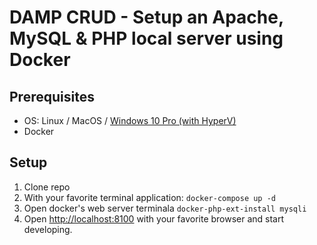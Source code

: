 # DAMP CRUD - Setup an Apache, MySQL & PHP local server using Docker

## Prerequisites
- OS: Linux / MacOS / [Windows 10 Pro (with HyperV)](https://docs.microsoft.com/en-us/virtualization/hyper-v-on-windows/quick-start/enable-hyper-v)
- Docker

## Setup
1. Clone repo
2. With your favorite terminal application: `docker-compose up -d`
3. Open docker's web server terminala `docker-php-ext-install mysqli`
4. Open [http://localhost:8100](http://localhost:8100) with your favorite browser and start developing.
